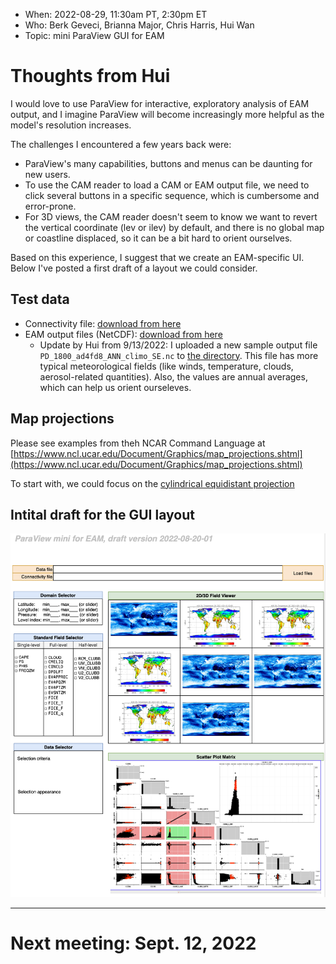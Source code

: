 * When: 2022-08-29, 11:30am PT, 2:30pm ET
* Who: Berk Geveci, Brianna Major, Chris Harris, Hui Wan
* Topic: mini ParaView GUI for EAM

# Thoughts from Hui


I would love to use ParaView for interactive, exploratory analysis of EAM output, and I imagine ParaView will become increasingly more helpful as the model's resolution increases. 

The challenges I encountered a few years back were:

* ParaView's many capabilities, buttons and menus can be daunting for new users.
* To use the CAM reader to load a CAM or EAM output file, we need to click several buttons in a specific sequence, which is cumbersome and error-prone.
* For 3D views, the CAM reader doesn't seem to know we want to revert the vertical coordinate (lev or ilev) by default, and there is no global map or coastline displaced, so it can be a bit hard to orient ourselves.

Based on this experience, I suggest that we create an EAM-specific UI. Below I've posted a first draft of a layout we could consider. 

## Test data

* Connectivity file: [download from here](https://compy-dtn.pnl.gov/wanh895/ParaView_EAM/cubed_sphere/connectivity_files/)
* EAM output files (NetCDF): [download from here](https://compy-dtn.pnl.gov/wanh895/ParaView_EAM/cubed_sphere/model_output_samples/)
  * Update by Hui from 9/13/2022: I uploaded a new sample output file `PD_1800_ad4fd8_ANN_climo_SE.nc` to [the directory](https://compy-dtn.pnl.gov/wanh895/ParaView_EAM/cubed_sphere/model_output_samples/). This file has more typical meteorological fields (like winds, temperature, clouds, aerosol-related quantities). Also, the values are annual averages, which can help us orient ourseleves.

## Map projections

Please see examples from theh NCAR Command Language at [https://www.ncl.ucar.edu/Document/Graphics/map_projections.shtml](https://www.ncl.ucar.edu/Document/Graphics/map_projections.shtml)

To start with, we could focus on the [cylindrical equidistant projection](https://www.ncl.ucar.edu/Document/Graphics/Images/ncl_map_projections.cylindricalequidistant.png)


## Intital draft for the GUI layout

![ParaView_mini_for_EAM_20220825.png](vis-meeting-2022-08-29_files/ParaView_mini_for_EAM_20220825.png)

----

# Next meeting: Sept. 12, 2022
